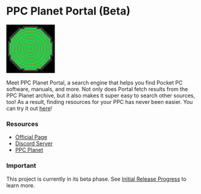 # PPC Planet Portal (Beta)
![PPC Planet Portal Logo](portal.png)

Meet PPC Planet Portal, a search engine that helps you find Pocket PC software, manuals, and more. Not only does Portal fetch results from the PPC Planet archive, but it also makes it super easy to search other sources, too! As a result, finding resources for your PPC has never been easier. You can try it out [here](https://ppcplanet.org/portal/)!

### Resources
- [Official Page](https://ppcplanet.org/portal/)
- [Discord Server](https://discord.gg/tHbx4qc)
- [PPC Planet](https://ppcplanet.org/)

### Important
This project is currently in its beta phase. See [Initial Release Progress](https://github.com/Pocket-PC-Planet/Portal/projects/1) to learn more.
